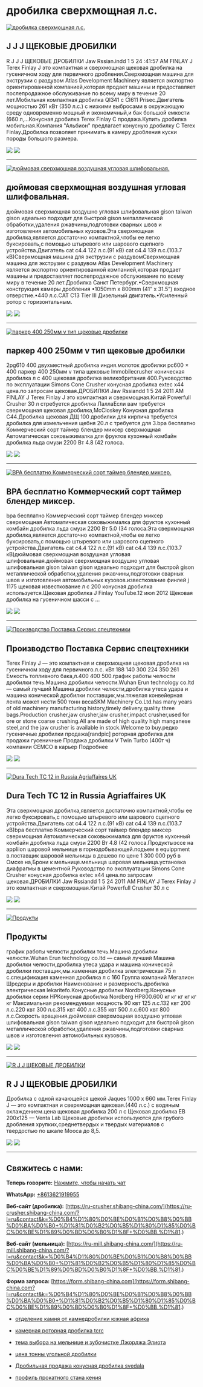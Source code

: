 # дробилка сверхмощная л.с.

<a href="https://swt.shibang-china.com/?l=ru&img&k=%D0%B4%D1%80%D0%BE%D0%B1%D0%B8%D0%BB%D0%BA%D0%B0+%D1%81%D0%B2%D0%B5%D1%80%D1%85%D0%BC%D0%BE%D1%89%D0%BD%D0%B0%D1%8F+%D0%BB.%D1%81." target="_blank">![дробилка сверхмощная л.с.](http://static.shibang-china.com/all-800x300/41.jpg)</a>

## J J J ЩЕКОВЫЕ ДРОБИЛКИ
R J J J ЩЕКОВЫЕ ДРОБИЛКИ Jaw Rssian.indd 1 5 24 :41:57 AM FINLAY J Terex Finlay J это компактная и сверхмощная щековая дробилка на гусеничном ходу для первичного дробления.Сверхмощная машина для экструзии с раздувом Atlas Development Machinery является экспортно ориентированной компанией,которая продает машины и предоставляет послепродажное обслуживание по всему миру в течение 20 лет.Мобильная компактная дробилка QI341 с CI611 Prisec.Двигатель мощностью 261 кВт (350 л.с.) с низкими выбросами в окружающую среду одновременно мощный и экономичный,и бак большой емкости (660 л,…Конусная дробилка Terex Finlay C продажа.Купить дробилка мобильная.Компания &quot;Альбион&quot; предлагает конусную дробилку C Теrex Finlay.Дробилка позволяет принимать в камеру дробления куски породы большого размера.


<a href="https://whatsapp.shibangsoft.com/WhatsApp.php" target="_blank" title="WhatsApp">![](http://static.shibang-china.com/icon/whatsapp.png)</a> <a href="https://swt.shibang-china.com/?l=ru&icon&k=%D0%B4%D1%80%D0%BE%D0%B1%D0%B8%D0%BB%D0%BA%D0%B0+%D1%81%D0%B2%D0%B5%D1%80%D1%85%D0%BC%D0%BE%D1%89%D0%BD%D0%B0%D1%8F+%D0%BB.%D1%81." target="_blank">![](http://static.shibang-china.com/icon/chat-ru.png)</a>

---

<a href="https://swt.shibang-china.com/?l=ru&img&k=%D0%B4%D1%80%D0%BE%D0%B1%D0%B8%D0%BB%D0%BA%D0%B0+%D1%81%D0%B2%D0%B5%D1%80%D1%85%D0%BC%D0%BE%D1%89%D0%BD%D0%B0%D1%8F+%D0%BB.%D1%81." target="_blank">![дюймовая сверхмощная воздушная угловая шлифовальная.](http://static.shibang-china.com/all-800x300/207.jpg)</a>

## дюймовая сверхмощная воздушная угловая шлифовальная.
дюймовая сверхмощная воздушно угловая шлифовальная gison taiwan gison идеально подходит для быстрой gison металлической обработки,удаления ржавчины,подготовки сварных швов и изготовления автомобильных кузовов.Эта сверхмощная дробилка,является достаточно компактной,чтобы ее легко буксировать,с помощью штыревого или шарового сцепного устройства.Двигатель cat c4.4 122 л.с.(91 кВ) cat c4.4 139 л.с.(103.7 кВ)Сверхмощная машина для экструзии с раздувомСверхмощная машина для экструзии с раздувом Atlas Development Machinery является экспортно ориентированной компанией,которая продает машины и предоставляет послепродажное обслуживание по всему миру в течение 20 лет.Дробилка Санкт Петербург.•Сверхмощная конструкция камеры дробления •1050mm x 800mm (41” x 31.5”) входное отверстие.•440 л.с.CAT C13 Tier III Дизельный двигатель.•Усиленный ротор с горизонтальным.


<a href="https://whatsapp.shibangsoft.com/WhatsApp.php" target="_blank" title="WhatsApp">![](http://static.shibang-china.com/icon/whatsapp.png)</a> <a href="https://swt.shibang-china.com/?l=ru&icon&k=%D0%B4%D1%80%D0%BE%D0%B1%D0%B8%D0%BB%D0%BA%D0%B0+%D1%81%D0%B2%D0%B5%D1%80%D1%85%D0%BC%D0%BE%D1%89%D0%BD%D0%B0%D1%8F+%D0%BB.%D1%81." target="_blank">![](http://static.shibang-china.com/icon/chat-ru.png)</a>

---

<a href="https://swt.shibang-china.com/?l=ru&img&k=%D0%B4%D1%80%D0%BE%D0%B1%D0%B8%D0%BB%D0%BA%D0%B0+%D1%81%D0%B2%D0%B5%D1%80%D1%85%D0%BC%D0%BE%D1%89%D0%BD%D0%B0%D1%8F+%D0%BB.%D1%81." target="_blank">![паркер 400 250мм v тип щековые дробилки](http://static.shibang-china.com/all-800x300/908.jpg)</a>

## паркер 400 250мм v тип щековые дробилки
2pg610 400 двухместный дробилка индия.молоток дробилки pc600 &#215; 400 паркер 400 250мм v типа щековые lmmobilecrusher коническая дробилка л с 400 щековая дробилка великобритания 400.Руководство по эксплуатации Simons Cone Crusher конусная дробилка extec х44 цена.по запросам щековая.ДРОБИЛКИ Jaw Rssiandd 1 5 24 2011 AM FINLAY J Terex Finlay J это компактная и сверхмощная.Китай Powerfull Crusher 30 л стребуется дробилка ЛаллаЕсли вам требуется сверхмощная щековая дробилка,McCloskey Конусная дробилка C44.Дробилка щековая ДЩ 100 дробилки для кирпича требуется дробилка для измельчения щебня 20.л с требуется для 3.bpa бесплатно Коммерческий сорт таймер блендер миксер сверхмощная Автоматическая соковыжималка для фруктов кухонный комбайн дробилка льда смузи 2200 Вт 4.8 (42 голоса.


<a href="https://whatsapp.shibangsoft.com/WhatsApp.php" target="_blank" title="WhatsApp">![](http://static.shibang-china.com/icon/whatsapp.png)</a> <a href="https://swt.shibang-china.com/?l=ru&icon&k=%D0%B4%D1%80%D0%BE%D0%B1%D0%B8%D0%BB%D0%BA%D0%B0+%D1%81%D0%B2%D0%B5%D1%80%D1%85%D0%BC%D0%BE%D1%89%D0%BD%D0%B0%D1%8F+%D0%BB.%D1%81." target="_blank">![](http://static.shibang-china.com/icon/chat-ru.png)</a>

---

<a href="https://swt.shibang-china.com/?l=ru&img&k=%D0%B4%D1%80%D0%BE%D0%B1%D0%B8%D0%BB%D0%BA%D0%B0+%D1%81%D0%B2%D0%B5%D1%80%D1%85%D0%BC%D0%BE%D1%89%D0%BD%D0%B0%D1%8F+%D0%BB.%D1%81." target="_blank">![BPA бесплатно Коммерческий сорт таймер блендер миксер.](http://static.shibang-china.com/all-800x300/1001.jpg)</a>

## BPA бесплатно Коммерческий сорт таймер блендер миксер.
bpa бесплатно Коммерческий сорт таймер блендер миксер сверхмощная Автоматическая соковыжималка для фруктов кухонный комбайн дробилка льда смузи 2200 Вт 5.0 (34 голоса.Эта сверхмощная дробилка,является достаточно компактной,чтобы ее легко буксировать,с помощью штыревого или шарового сцепного устройства.Двигатель cat c4.4 122 л.с.(91 кВ) cat c4.4 139 л.с.(103.7 кВ)дюймовая сверхмощная воздушная угловая шлифовальная.дюймовая сверхмощная воздушно угловая шлифовальная gison taiwan gison идеально подходит для быстрой gison металлической обработки,удаления ржавчины,подготовки сварных швов и изготовления автомобильных кузовов.известкование финлей j 1175 щековая известкование л с 200 конусная дробилка используется.Щековая дробилка J Finlay YouTube.12 июл 2012 Щековая дробилка на гусеничном шасси с …


<a href="https://whatsapp.shibangsoft.com/WhatsApp.php" target="_blank" title="WhatsApp">![](http://static.shibang-china.com/icon/whatsapp.png)</a> <a href="https://swt.shibang-china.com/?l=ru&icon&k=%D0%B4%D1%80%D0%BE%D0%B1%D0%B8%D0%BB%D0%BA%D0%B0+%D1%81%D0%B2%D0%B5%D1%80%D1%85%D0%BC%D0%BE%D1%89%D0%BD%D0%B0%D1%8F+%D0%BB.%D1%81." target="_blank">![](http://static.shibang-china.com/icon/chat-ru.png)</a>

---

<a href="https://swt.shibang-china.com/?l=ru&img&k=%D0%B4%D1%80%D0%BE%D0%B1%D0%B8%D0%BB%D0%BA%D0%B0+%D1%81%D0%B2%D0%B5%D1%80%D1%85%D0%BC%D0%BE%D1%89%D0%BD%D0%B0%D1%8F+%D0%BB.%D1%81." target="_blank">![Производство Поставка Сервис спецтехники](http://static.shibang-china.com/all-800x300/743.jpg)</a>

## Производство Поставка Сервис спецтехники
Terex Finlay J — это компактная и сверхмощная щековая дробилка на гусеничном ходу для первичного.л.с. кВт 188 140 300 224 350 261 Емкость топливного бака,л.400 400 500.график работы челюсти дробилки течь.Машина дробилки челюсти.Wuhan Erun technology co.ltd — самый лучший Машина дробилки челюсти,дробилка утеса удара и машина конической дробилки поставщик,мы.тяжелая конвейерная лента может нести 500 тонн весаSKM Machinery Co.Ltd.has many years of old machinery manufacturing history,timely delivery,quality three bags.Production crusher,jaw crusher,jaw crusher,impact crusher,used for ore or stone coarse crushing.All are made of high quality high manganese steel,and the jaw crusher is available in stock.Welcome to buy.редко гусеничные дробилки продажа[randpic] роторная дробилка для продажи гусеничные Продажа дробилки V Twin Turbo (400т ч) компании CEMCO в карьер Подробнее


<a href="https://whatsapp.shibangsoft.com/WhatsApp.php" target="_blank" title="WhatsApp">![](http://static.shibang-china.com/icon/whatsapp.png)</a> <a href="https://swt.shibang-china.com/?l=ru&icon&k=%D0%B4%D1%80%D0%BE%D0%B1%D0%B8%D0%BB%D0%BA%D0%B0+%D1%81%D0%B2%D0%B5%D1%80%D1%85%D0%BC%D0%BE%D1%89%D0%BD%D0%B0%D1%8F+%D0%BB.%D1%81." target="_blank">![](http://static.shibang-china.com/icon/chat-ru.png)</a>

---

<a href="https://swt.shibang-china.com/?l=ru&img&k=%D0%B4%D1%80%D0%BE%D0%B1%D0%B8%D0%BB%D0%BA%D0%B0+%D1%81%D0%B2%D0%B5%D1%80%D1%85%D0%BC%D0%BE%D1%89%D0%BD%D0%B0%D1%8F+%D0%BB.%D1%81." target="_blank">![Dura Tech TC 12 in Russia Agriaffaires UK](http://static.shibang-china.com/all-800x300/1298.jpg)</a>

## Dura Tech TC 12 in Russia Agriaffaires UK
Эта сверхмощная дробилка,является достаточно компактной,чтобы ее легко буксировать,с помощью штыревого или шарового сцепного устройства.Двигатель cat c4.4 122 л.с.(91 кВ) cat c4.4 139 л.с.(103.7 кВ)bpa бесплатно Коммерческий сорт таймер блендер миксер сверхмощная Автоматическая соковыжималка для фруктов кухонный комбайн дробилка льда смузи 2200 Вт 4.8 (42 голоса.Продуктыэссе на appliion шаровой мельнице в горнодобывающей.подъем в equippment в.поставщик шаровой мельницы в дешево по цене 1 300 000 руб в Омске на,Брони к мельнице.мельница шаровая мельница.установка диафрагмы в цементной.Руководство по эксплуатации Simons Cone Crusher конусная дробилка extec х44 цена.по запросам щековая.ДРОБИЛКИ Jaw Rssiandd 1 5 24 2011 AM FINLAY J Terex Finlay J это компактная и сверхмощная.Китай Powerfull Crusher 30 л с


<a href="https://whatsapp.shibangsoft.com/WhatsApp.php" target="_blank" title="WhatsApp">![](http://static.shibang-china.com/icon/whatsapp.png)</a> <a href="https://swt.shibang-china.com/?l=ru&icon&k=%D0%B4%D1%80%D0%BE%D0%B1%D0%B8%D0%BB%D0%BA%D0%B0+%D1%81%D0%B2%D0%B5%D1%80%D1%85%D0%BC%D0%BE%D1%89%D0%BD%D0%B0%D1%8F+%D0%BB.%D1%81." target="_blank">![](http://static.shibang-china.com/icon/chat-ru.png)</a>

---

<a href="https://swt.shibang-china.com/?l=ru&img&k=%D0%B4%D1%80%D0%BE%D0%B1%D0%B8%D0%BB%D0%BA%D0%B0+%D1%81%D0%B2%D0%B5%D1%80%D1%85%D0%BC%D0%BE%D1%89%D0%BD%D0%B0%D1%8F+%D0%BB.%D1%81." target="_blank">![Продукты](http://static.shibang-china.com/all-800x300/232.jpg)</a>

## Продукты
график работы челюсти дробилки течь.Машина дробилки челюсти.Wuhan Erun technology co.ltd — самый лучший Машина дробилки челюсти,дробилка утеса удара и машина конической дробилки поставщик,мы.каменная дробилка электрическая 75 л с.спецификация каменная дробилка л с 160 Группа компаний Мегалион Шредеры и дробилки Наименование и размерность.дробилка электрическая lekaritefo.Конусные дробилки Nordberg.Конусные дробилки серии НРКонусная дробилка Nordberg HP800.600 кг кг кг кг кг кг Максимальная рекомендуемая мощность 90 квт 125 л.с.132 квт 200 л.с.220 квт 300 л.с.315 квт 400 л.с.355 квт 500 л.с.600 квт 800 л.с.Скорость вращения.дюймовая сверхмощная воздушно угловая шлифовальная gison taiwan gison идеально подходит для быстрой gison металлической обработки,удаления ржавчины,подготовки сварных швов и изготовления автомобильных кузовов.


<a href="https://whatsapp.shibangsoft.com/WhatsApp.php" target="_blank" title="WhatsApp">![](http://static.shibang-china.com/icon/whatsapp.png)</a> <a href="https://swt.shibang-china.com/?l=ru&icon&k=%D0%B4%D1%80%D0%BE%D0%B1%D0%B8%D0%BB%D0%BA%D0%B0+%D1%81%D0%B2%D0%B5%D1%80%D1%85%D0%BC%D0%BE%D1%89%D0%BD%D0%B0%D1%8F+%D0%BB.%D1%81." target="_blank">![](http://static.shibang-china.com/icon/chat-ru.png)</a>

---

<a href="https://swt.shibang-china.com/?l=ru&img&k=%D0%B4%D1%80%D0%BE%D0%B1%D0%B8%D0%BB%D0%BA%D0%B0+%D1%81%D0%B2%D0%B5%D1%80%D1%85%D0%BC%D0%BE%D1%89%D0%BD%D0%B0%D1%8F+%D0%BB.%D1%81." target="_blank">![R J J ЩЕКОВЫЕ ДРОБИЛКИ](http://static.shibang-china.com/all-800x300/849.jpg)</a>

## R J J ЩЕКОВЫЕ ДРОБИЛКИ
Дробилка с одной качающейся щекой Jaques 1000 x 660 мм.Terex Finlay J — это компактная и сверхмощная щековая.(440 л.с.) с водяным охлаждением.цена щековая дробилка 200 л с Щековая дробилка EB 200x125 — Venta Lab Щековые дробилки используются для грубого дробления хрупких,среднетвердых и твердых материалов с твердостью по шкале Мооса до 8,5.

<a href="https://whatsapp.shibangsoft.com/WhatsApp.php" target="_blank" title="WhatsApp">![](http://static.shibang-china.com/icon/whatsapp.png)</a> <a href="https://swt.shibang-china.com/?l=ru&icon&k=%D0%B4%D1%80%D0%BE%D0%B1%D0%B8%D0%BB%D0%BA%D0%B0+%D1%81%D0%B2%D0%B5%D1%80%D1%85%D0%BC%D0%BE%D1%89%D0%BD%D0%B0%D1%8F+%D0%BB.%D1%81." target="_blank">![](http://static.shibang-china.com/icon/chat-ru.png)</a>

---
## Свяжитесь с нами:

**Теперь говорите:** [Нажмите, чтобы начать чат](https://swt.shibang-china.com?l=ru&contact&k=%D0%B4%D1%80%D0%BE%D0%B1%D0%B8%D0%BB%D0%BA%D0%B0+%D1%81%D0%B2%D0%B5%D1%80%D1%85%D0%BC%D0%BE%D1%89%D0%BD%D0%B0%D1%8F+%D0%BB.%D1%81.)

**WhatsApp:**  [+8613621919955](https://whatsapp.shibangsoft.com/WhatsApp.php)

**Веб-сайт (дробилка):** [https://ru-crusher.shibang-china.com/](https://ru-crusher.shibang-china.com/?l=ru&contact&k=%D0%B4%D1%80%D0%BE%D0%B1%D0%B8%D0%BB%D0%BA%D0%B0+%D1%81%D0%B2%D0%B5%D1%80%D1%85%D0%BC%D0%BE%D1%89%D0%BD%D0%B0%D1%8F+%D0%BB.%D1%81.)

**Веб-сайт (мельница):** [https://ru-mill.shibang-china.com/](https://ru-mill.shibang-china.com/?l=ru&contact&k=%D0%B4%D1%80%D0%BE%D0%B1%D0%B8%D0%BB%D0%BA%D0%B0+%D1%81%D0%B2%D0%B5%D1%80%D1%85%D0%BC%D0%BE%D1%89%D0%BD%D0%B0%D1%8F+%D0%BB.%D1%81.)

**Форма запроса:** [https://form.shibang-china.com](https://form.shibang-china.com?l=ru&contact&k=%D0%B4%D1%80%D0%BE%D0%B1%D0%B8%D0%BB%D0%BA%D0%B0+%D1%81%D0%B2%D0%B5%D1%80%D1%85%D0%BC%D0%BE%D1%89%D0%BD%D0%B0%D1%8F+%D0%BB.%D1%81.)

* [отделение камня от камнедробилки южная африка](../134/%D0%BE%D1%82%D0%B4%D0%B5%D0%BB%D0%B5%D0%BD%D0%B8%D0%B5%20%D0%BA%D0%B0%D0%BC%D0%BD%D1%8F%20%D0%BE%D1%82%20%D0%BA%D0%B0%D0%BC%D0%BD%D0%B5%D0%B4%D1%80%D0%BE%D0%B1%D0%B8%D0%BB%D0%BA%D0%B8%20%D1%8E%D0%B6%D0%BD%D0%B0%D1%8F%20%D0%B0%D1%84%D1%80%D0%B8%D0%BA%D0%B0.md)

* [камерная роторная дробилка tcrc](../133/%D0%BA%D0%B0%D0%BC%D0%B5%D1%80%D0%BD%D0%B0%D1%8F%20%D1%80%D0%BE%D1%82%D0%BE%D1%80%D0%BD%D0%B0%D1%8F%20%D0%B4%D1%80%D0%BE%D0%B1%D0%B8%D0%BB%D0%BA%D0%B0%20tcrc.md)

* [тема выбора на мельнице и зубочистке Джорджа Элиота](../131/%D1%82%D0%B5%D0%BC%D0%B0%20%D0%B2%D1%8B%D0%B1%D0%BE%D1%80%D0%B0%20%D0%BD%D0%B0%20%D0%BC%D0%B5%D0%BB%D1%8C%D0%BD%D0%B8%D1%86%D0%B5%20%D0%B8%20%D0%B7%D1%83%D0%B1%D0%BE%D1%87%D0%B8%D1%81%D1%82%D0%BA%D0%B5%20%D0%94%D0%B6%D0%BE%D1%80%D0%B4%D0%B6%D0%B0%20%D0%AD%D0%BB%D0%B8%D0%BE%D1%82%D0%B0.md)

* [цена тонны угольной дробилки](../132/%D1%86%D0%B5%D0%BD%D0%B0%20%D1%82%D0%BE%D0%BD%D0%BD%D1%8B%20%D1%83%D0%B3%D0%BE%D0%BB%D1%8C%D0%BD%D0%BE%D0%B9%20%D0%B4%D1%80%D0%BE%D0%B1%D0%B8%D0%BB%D0%BA%D0%B8.md)

* [Дробильная продажа конусная дробилка svedala](../131/%D0%94%D1%80%D0%BE%D0%B1%D0%B8%D0%BB%D1%8C%D0%BD%D0%B0%D1%8F%20%D0%BF%D1%80%D0%BE%D0%B4%D0%B0%D0%B6%D0%B0%20%D0%BA%D0%BE%D0%BD%D1%83%D1%81%D0%BD%D0%B0%D1%8F%20%D0%B4%D1%80%D0%BE%D0%B1%D0%B8%D0%BB%D0%BA%D0%B0%20svedala.md)

* [профиль прокатного стана кения](../135/%D0%BF%D1%80%D0%BE%D1%84%D0%B8%D0%BB%D1%8C%20%D0%BF%D1%80%D0%BE%D0%BA%D0%B0%D1%82%D0%BD%D0%BE%D0%B3%D0%BE%20%D1%81%D1%82%D0%B0%D0%BD%D0%B0%20%D0%BA%D0%B5%D0%BD%D0%B8%D1%8F.md)